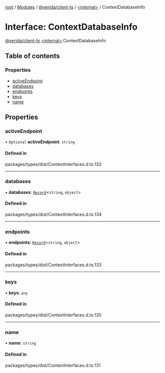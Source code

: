 [root](../README.md) / [Modules](../modules.md) / [@verida/client-ts](../modules/verida_client_ts.md) / [<internal\>](../modules/verida_client_ts._internal_.md) / ContextDatabaseInfo

# Interface: ContextDatabaseInfo

[@verida/client-ts](../modules/verida_client_ts.md).[<internal\>](../modules/verida_client_ts._internal_.md).ContextDatabaseInfo

## Table of contents

### Properties

- [activeEndpoint](verida_client_ts._internal_.ContextDatabaseInfo.md#activeendpoint)
- [databases](verida_client_ts._internal_.ContextDatabaseInfo.md#databases)
- [endpoints](verida_client_ts._internal_.ContextDatabaseInfo.md#endpoints)
- [keys](verida_client_ts._internal_.ContextDatabaseInfo.md#keys)
- [name](verida_client_ts._internal_.ContextDatabaseInfo.md#name)

## Properties

### activeEndpoint

• `Optional` **activeEndpoint**: `string`

#### Defined in

packages/types/dist/ContextInterfaces.d.ts:132

___

### databases

• **databases**: [`Record`](../modules/verida_client_ts._internal_.md#record)<`string`, `object`\>

#### Defined in

packages/types/dist/ContextInterfaces.d.ts:134

___

### endpoints

• **endpoints**: [`Record`](../modules/verida_client_ts._internal_.md#record)<`string`, `object`\>

#### Defined in

packages/types/dist/ContextInterfaces.d.ts:133

___

### keys

• **keys**: `any`

#### Defined in

packages/types/dist/ContextInterfaces.d.ts:135

___

### name

• **name**: `string`

#### Defined in

packages/types/dist/ContextInterfaces.d.ts:131
